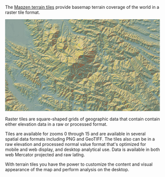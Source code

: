 The [Mapzen terrain tiles](https://mapzen.com/projects/joerd) provide basemap terrain coverage of the world in a raster tile format.

![Contents of an example terrain tile](images/elevation-tile-example.png)

Raster tiles are square-shaped grids of geographic data that contain contain either elevation data in a raw or processed format.

Tiles are available for zooms 0 through 15 and are available in several spatial data formats including PNG and GeoTIFF. The tiles also can be in a raw elevation and processed normal value format that's optimized for mobile and web display, and desktop analytical use. Data is available in both web Mercator projected and raw latlng.

With terrain tiles you have the power to customize the content and visual appearance of the map and perform analysis on the desktop.

